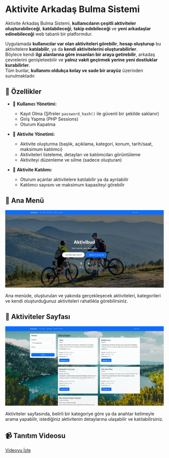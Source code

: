# Aktivite Arkadaş Bulma Sistemi

Aktivite Arkadaş Bulma Sistemi, **kullanıcıların çeşitli aktiviteler oluşturabileceği**, **katılabileceği**, **takip edebileceği** ve **yeni arkadaşlar edinebileceği** web tabanlı bir platformdur.  

Uygulamada **kullanıcılar var olan aktiviteleri görebilir**, **hesap oluşturup** bu aktivitelere **katılabilir**, ya da **kendi aktivitelerini oluşturabilirler**.  
Böylece kendi **ilgi alanlarına göre insanları bir araya getirebilir**, arkadaş çevrelerini genişleteebilir ve **yalnız vakit geçirmek yerine yeni dostluklar kurabilirler**.  
Tüm bunlar, **kullanımı oldukça kolay ve sade bir arayüz** üzerinden sunulmaktadır.

## 🌟 Özellikler

- 🔐 **Kullanıcı Yönetimi:**  
  - Kayıt Olma (Şifreler `password_hash()` ile güvenli bir şekilde saklanır)  
  - Giriş Yapma (PHP Sessions)  
  - Oturum Kapatma  

- 📅 **Aktivite Yönetimi:**  
  - Aktivite oluşturma (başlık, açıklama, kategori, konum, tarih/saat, maksimum katılımcı)  
  - Aktiviteleri listeleme, detayları ve katılımcıları görüntüleme  
  - Aktiviteyi düzenleme ve silme (sadece oluşturan)  

- 👥 **Aktivite Katılımı:**  
  - Oturum açanlar aktivitelere katılabilir ya da ayrılabilir  
  - Katılımcı sayısını ve maksimum kapasiteyi görebilir  

## 🏡 Ana Menü

![Ana Menü](main.png)

Ana menüde, oluşturulan ve yakında gerçekleşecek aktiviteleri, kategorileri ve kendi oluşturduğunuz aktiviteleri rahatlıkla görebilirsiniz.

## 📁 Aktiviteler Sayfası

![Aktiviteler Sayfası](activities.png)

Aktiviteler sayfasında, belirli bir kategoriye göre ya da anahtar kelimeyle arama yapabilir, istediğiniz aktivitenin detaylarına ulaşabilir ve katılabilirsiniz.

## 📹 Tanıtım Videosu

[Videoyu İzle]([https://youtu.be/1ML2v-h8-PU)

